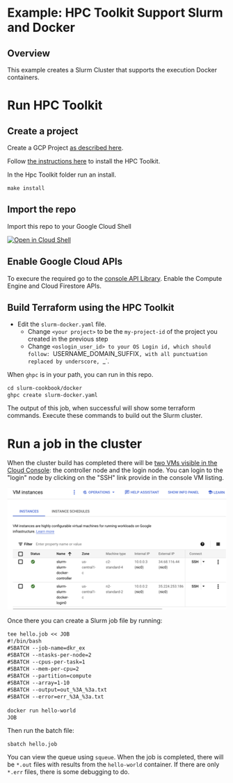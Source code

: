 # Example: HPC Toolkit Support Slurm and Docker 

## Overview

This example creates a Slurm Cluster that supports the execution Docker containers.

# Run HPC Toolkit

## Create a project

Create a GCP Project [as described here](https://cloud.google.com/resource-manager/docs/creating-managing-projects).


Follow [the instructions here](https://github.com/GoogleCloudPlatform/hpc-toolkit#quickstart) to install the HPC Toolkit.

In the Hpc Toolkit folder run an install.

```
make install
```

## Import the repo

Import this repo to your Google Cloud Shell

[![Open in Cloud Shell](https://gstatic.com/cloudssh/images/open-btn.svg)](https://shell.cloud.google.com/cloudshell/editor?cloudshell_git_repo=https://github.com/GoogleCloudPlatform/scientific-computing-examples.git)


## Enable Google Cloud APIs

To execure the required go to the [console API Library](https://console.cloud.google.com/apis/library).
Enable the Compute Engine and Cloud Firestore APIs.

## Build Terraform using the HPC Toolkit

* Edit the `slurm-docker.yaml` file.
  * Change `<your project>` to be the `my-project-id` of the project you created in the previous step
  * Change `<oslogin_user_id> to your OS Login id, which should follow: `USERNAME_DOMAIN_SUFFIX`, with all punctuation replaced by underscore, `_`.

When `ghpc` is in your path, you can run in this repo.

```
cd slurm-cookbook/docker
ghpc create slurm-docker.yaml
```
The output of this job, when successful will show some terraform commands. Execute these commands to build out the Slurm cluster.

# Run a job in the cluster

When the cluster build has completed there will be [two VMs visible in the Cloud Console](https://console.cloud.google.com/compute/instances): the controller node and the login node. You can login to the "login" node by clicking on the "SSH" link provide in the console VM listing.

![VM List](console.png)

Once there you can create a Slurm job file by running:

```
tee hello.job << JOB
#!/bin/bash
#SBATCH --job-name=dkr_ex
#SBATCH --ntasks-per-node=2
#SBATCH --cpus-per-task=1
#SBATCH --mem-per-cpu=2
#SBATCH --partition=compute
#SBATCH --array=1-10
#SBATCH --output=out_%3A_%3a.txt
#SBATCH --error=err_%3A_%3a.txt

docker run hello-world
JOB
```

Then run the batch file:
```
sbatch hello.job
```
You can view the queue using `squeue`. When the job is completed, there will be `*.out` files with results from the `hello-world` container. If there are only `*.err` files, there is some debugging to do.